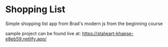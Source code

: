 # Shopping List

Simple shopping list app from Brad's modern js from the beginning course

sample project can be found live at:
https://stalwart-khapse-e8eb59.netlify.app/
